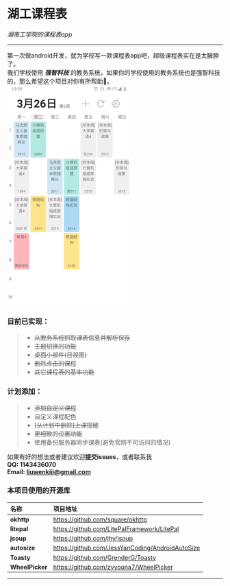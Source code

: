 # 湖工课程表
*湖南工学院的课程表app*

***

第一次做android开发，就为学校写一款课程表app吧，超级课程表实在是太臃肿了。  
我们学校使用 ***强智科技*** 的教务系统，如果你的学校使用的教务系统也是强智科技的，那么希望这个项目对你有所帮助🧐。
<img src="/img/ui.png" width="288" height="512">
### 目前已实现：
> * ~~从教务系统抓取课表信息并解析保存~~  
> * ~~主题切换的功能~~
> * ~~桌面小部件(日视图)~~
> * ~~删除点击的课程~~
> * ~~其它课程表的基本功能~~

### 计划添加：  
> * ~~添加自定义课程~~
> * 自定义课程配色
> * ~~[从计划中删除]上课提醒~~
> * ~~更细致的设置功能~~
> * 使用备份服务器同步课表(避免官网不可访问的情况)

如果有好的想法或者建议欢迎**提交issues**，或者联系我  
**QQ: 1143436070**  
**Email: liuwenkiii@gmail.com**  

### 本项目使用的开源库
|  名称  | 项目地址 |
|:------|:-------|
|**okhttp**|https://github.com/square/okhttp|
|**litepal**|https://github.com/LitePalFramework/LitePal|
|**jsoup**|https://github.com/jhy/jsoup|
|**autosize**|https://github.com/JessYanCoding/AndroidAutoSize|
|**Toasty**|https://github.com/GrenderG/Toasty|
|**WheelPicker**|https://github.com/zyyoona7/WheelPicker|

***

